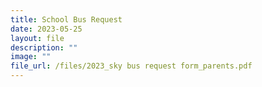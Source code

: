 ```yaml
---
title: School Bus Request
date: 2023-05-25
layout: file
description: ""
image: ""
file_url: /files/2023_sky bus request form_parents.pdf
---
```


